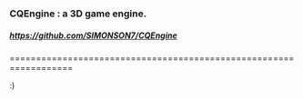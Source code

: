 ### CQEngine : a 3D game engine. ###

##### https://github.com/SIMONSON7/CQEngine ##### 
==================================================================


:)

